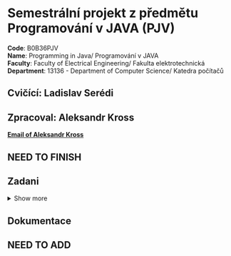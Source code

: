 # Semestrální projekt z předmětu Programování v JAVA  (PJV)

**Code**: B0B36PJV <br>
**Name**: Programming in Java/ Programování v JAVA <br>
**Faculty**: Faculty of Electrical Engineering/ Fakulta elektrotechnická <br>
**Department**: 13136 - Department of Computer Science/ Katedra počítačů <br>

## Cvičící: Ladislav Serédi
## Zpracoval: Aleksandr Kross  

[**Email of Aleksandr Kross**](<krossale@fel.czut.cz>) <br>

## NEED TO FINISH
## Zadani
<details><summary> Show more </summary>
**Typická RPG hra, která je tímto tématem zamýšlena je například tato https://darkwalllke.itch.io/simple-rpg

Nezapomínejte, že vaším cílem není vytvořit hru jako takovou (hodně levelů, příběh atd.), ale engine na spuštění a odehrání levelů popsaných externími soubory.
Hra bude umět načítat seznam předmětů ze souboru. Tyto předměty bude mít hráč na začátku hry. Na konci hry bude umět hra uložit seznam předmětů ve stejném formátu.
Každý level bude popsaný v externím souboru v rozumném formátu – je na vás jaký formát si zvolíte. Pro demonstraci stačí vytvořet jeden až dva levely hry na kterých bude předvedena funkčnost všech prvků, inventáře a boje s nepřítelem.
Pokud soubory s levely nejsou human-readable, musí být vytvořen editor těchto souborů.
V rámci hry bude implementován způsob souboje s příšerami.
Hrdina bude umět pomocí sebraných předmětů interagovat s dalšími předměty (otevře dveře klíčem, rozbije truhlu palicí atd.).
Herní engine musí být vybaven GUI.**
</details>

## Dokumentace
## NEED TO ADD
